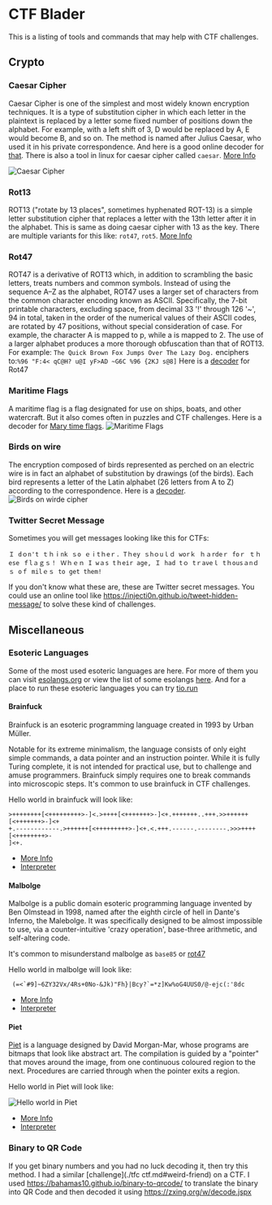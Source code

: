 # CTF Blader

This is a listing of tools and commands that may help with CTF challenges.

## Crypto

### Caesar Cipher

Caesar Cipher is one of the simplest and most widely known encryption techniques. It is a type of substitution cipher in which each letter in the plaintext is replaced by a letter some fixed number of positions down the alphabet. For example, with a left shift of 3, D would be replaced by A, E would become B, and so on. The method is named after Julius Caesar, who used it in his private correspondence. And here is a good online decoder for [that](https://www.dcode.fr/caesar-cipher). There is also a tool in linux for caesar cipher called `caesar`.
[More Info](https://en.wikipedia.org/wiki/Caesar_cipher)

![Caesar Cipher](https://upload.wikimedia.org/wikipedia/commons/thumb/4/4a/Caesar_cipher_left_shift_of_3.svg/1280px-Caesar_cipher_left_shift_of_3.svg.png "Caesar Cipher")

### Rot13

ROT13 ("rotate by 13 places", sometimes hyphenated ROT-13) is a simple letter substitution cipher that replaces a letter with the 13th letter after it in the alphabet. This is same as doing caesar cipher with 13 as the key. There are multiple variants for this like: `rot47`, `rot5`.
[More Info](https://en.wikipedia.org/wiki/ROT13)

### Rot47

ROT47 is a derivative of ROT13 which, in addition to scrambling the basic letters, treats numbers and common symbols. Instead of using the sequence A–Z as the alphabet, ROT47 uses a larger set of characters from the common character encoding known as ASCII. Specifically, the 7-bit printable characters, excluding space, from decimal 33 '!' through 126 '~', 94 in total, taken in the order of the numerical values of their ASCII codes, are rotated by 47 positions, without special consideration of case. For example, the character A is mapped to p, while a is mapped to 2. The use of a larger alphabet produces a more thorough obfuscation than that of ROT13.
For example: `The Quick Brown Fox Jumps Over The Lazy Dog.` enciphers to:`%96 "F:4< qC@H? u@I yF>AD ~G6C %96 {2KJ s@8]`
Here is a [decoder](https://www.dcode.fr/rot-47-cipher) for Rot47

### Maritime Flags

A maritime flag is a flag designated for use on ships, boats, and other watercraft. But it also comes often in puzzles and CTF challenges. Here is a decoder for [Mary time flags](https://www.dcode.fr/maritime-signals-code).
![Maritime Flags](https://i.stack.imgur.com/N0IZi.png "Maritime Flags")

### Birds on wire

The encryption composed of birds represented as perched on an electric wire is in fact an alphabet of substitution by drawings (of the birds). Each bird represents a letter of the Latin alphabet (26 letters from A to Z) according to the correspondence. Here is a [decoder](https://www.dcode.fr/birds-on-a-wire-cipher).
![Birds on wirde cipher](https://www.geocachingtoolbox.com/pages/codeTables/birdsOnAWire.png "Birds on wire")

### Twitter Secret Message

Sometimes you will get messages looking like this for CTFs:

```
Ｉ dｏn't ｔｈｉnk ｓο ｅⅰtｈeｒ. Τｈey ｓhｏuｌｄ worｋ ｈａrdeｒ foｒ ｔｈese ｆlａｇｓ！ Ｗｈｅｎ I wａs tｈeіr age, Ｉ had tｏ tｒaνeｌ tｈοusａnｄｓ οｆ milｅｓ to get them!
```

If you don't know what these are, these are Twitter secret messages. You could use an online tool like https://injecti0n.github.io/tweet-hidden-message/ to solve these kind of challenges.

## Miscellaneous

### Esoteric Languages

Some of the most used esoteric languages are here. For more of them you can visit [esolangs.org](https://esolangs.org/) or view the list of some esolangs [here](https://en.wikipedia.org/wiki/Esoteric_programming_language). And for a place to run these esoteric languages you can try [tio.run](https://tio.run/)

#### Brainfuck

Brainfuck is an esoteric programming language created in 1993 by Urban Müller.

Notable for its extreme minimalism, the language consists of only eight simple commands, a data pointer and an instruction pointer. While it is fully Turing complete, it is not intended for practical use, but to challenge and amuse programmers. Brainfuck simply requires one to break commands into microscopic steps. It's common to use brainfuck in CTF challenges.

Hello world in brainfuck will look like:

```brainf
>++++++++[<+++++++++>-]<.>++++[<+++++++>-]<+.+++++++..+++.>>++++++[<+++++++>-]<+
+.------------.>++++++[<+++++++++>-]<+.<.+++.------.--------.>>>++++[<++++++++>-
]<+.
```

- [More Info](https://en.wikipedia.org/wiki/Brainfuck)
- [Interpreter](https://tio.run/#brainfuck)

#### Malbolge

Malbolge is a public domain esoteric programming language invented by Ben Olmstead in 1998, named after the eighth circle of hell in Dante's Inferno, the Malebolge. It was specifically designed to be almost impossible to use, via a counter-intuitive 'crazy operation', base-three arithmetic, and self-altering code.

It's common to misunderstand malbolge as `base85` or [rot47](#rot47)

Hello world in malbolge will look like:

```malbolge
 (=<`#9]~6ZY32Vx/4Rs+0No-&Jk)"Fh}|Bcy?`=*z]Kw%oG4UUS0/@-ejc(:'8dc
```

- [More Info](https://en.wikipedia.org/wiki/Malbolge)
- [Interpreter](https://malbolge.doleczek.pl/)

#### Piet

[Piet](https://www.dangermouse.net/esoteric/piet.html) is a language designed by David Morgan-Mar, whose programs are bitmaps that look like abstract art. The compilation is guided by a "pointer" that moves around the image, from one continuous coloured region to the next. Procedures are carried through when the pointer exits a region.

Hello world in Piet will look like:

![Hello world in Piet](https://esolangs.org/w/images/6/63/Piet_Hello_World.gif "Hello world in Piet")

- [More Info](https://esolangs.org/wiki/Piet)
- [Interpreter](https://www.bertnase.de/npiet/npiet-execute.php)

### Binary to QR Code

If you get binary numbers and you had no luck decoding it, then try this method. I had a similar [challenge](./tfc ctf.md#weird-friend) on a CTF.
I used https://bahamas10.github.io/binary-to-qrcode/ to translate the binary into QR Code and then decoded it using https://zxing.org/w/decode.jspx
